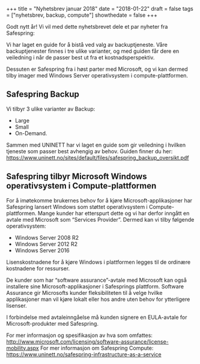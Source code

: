 +++
title = "Nyhetsbrev januar 2018"
date = "2018-01-22"
draft = false
tags = ["nyhetsbrev, backup, compute"]
showthedate = false
+++

Godt nytt år! Vi vil med dette nyhetsbrevet dele et par nyheter fra Safespring:

Vi har laget en guide for å bistå ved valg av backuptjeneste. Våre backuptjenester finnes i tre ulike varianter, og med guiden får dere en veiledning i når de passer best ut fra et kostnadsperspektiv.

Dessuten er Safespring fra i høst parter med Microsoft,
og vi kan dermed tilby imager med Windows Server operativsystem i
compute-plattformen.

<!--more-->

## Safespring Backup

Vi tilbyr 3 ulike varianter av Backup:

* Large
* Small
* On-Demand.

Sammen med UNINETT har vi laget en guide som gir veiledning i hvilken tjeneste som passer best avhengig av behov.
Guiden finner du her:
https://www.uninett.no/sites/default/files/safespring_backup_oversikt.pdf

## Safespring tilbyr Microsoft Windows operativsystem i Compute-plattformen

For å imøtekomme brukernes behov for å kjøre Microsoft-applikasjoner har Safespring lansert Windows som støttet operativsystem i Compute-plattformen.
Mange kunder har etterspurt dette og vi har derfor inngått en avtale med Microsoft som “Services Provider”. Dermed kan vi tilby følgende operativsystem:

* Windows Server 2008 R2
* Windows Server 2012 R2
* Windows Server 2016

Lisenskostnadene for å kjøre Windows i plattformen legges til de ordinære kostnadene for ressurser.

De kunder som har “software assurance”-avtale med Microsoft kan også installere sine Microsoft-applikasjoner i Safesprings plattform. Software Assurance gir Microsofts kunder fleksibiliteten til å velge hvilke applikasjoner man vil kjøre lokalt eller hos andre uten behov for ytterligere lisenser.

I forbindelse med avtaleinngåelse må kunden signere en EULA-avtale for Microsoft-produkter med Safespring.

For mer informasjon og spesifikasjon av hva som omfattes: http://www.microsoft.com/licensing/software-assurance/license-mobility.aspx
For mer informasjon om Safespring Compute: https://www.uninett.no/safespring-infrastructure-as-a-service
